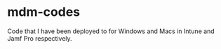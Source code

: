 # mdm-codes
Code that I have been deployed to for Windows and Macs in Intune and Jamf Pro respectively.
